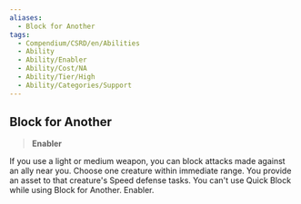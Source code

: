 ```yaml
---
aliases:
  - Block for Another
tags:
  - Compendium/CSRD/en/Abilities
  - Ability
  - Ability/Enabler
  - Ability/Cost/NA
  - Ability/Tier/High
  - Ability/Categories/Support
---
```

    
      
## Block for Another      
>**Enabler**    
      
If you use a light or medium weapon, you can block attacks made against an ally near you. Choose one creature within immediate range. You provide an asset to that creature's Speed defense tasks. You can't use Quick Block while using Block for Another. Enabler.